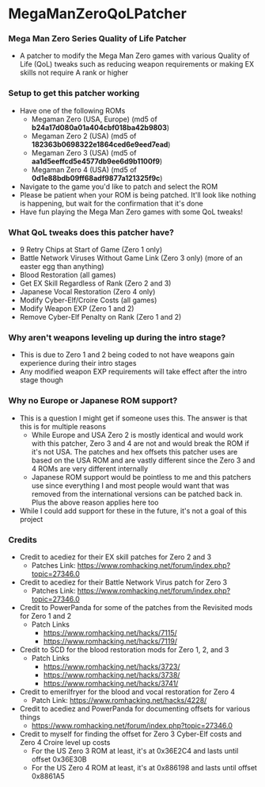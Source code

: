 # MegaManZeroQoLPatcher

### Mega Man Zero Series Quality of Life Patcher
* A patcher to modify the Mega Man Zero games with various Quality of Life (QoL) tweaks such as reducing weapon requirements or making EX skills not require A rank or higher

### Setup to get this patcher working
* Have one of the following ROMs
  * Megaman Zero (USA, Europe) (md5 of **b24a17d080a01a404cbf018ba42b9803**)
  * Megaman Zero 2 (USA) (md5 of **182363b0698322e1864ced6e9eed7ead**)
  * Megaman Zero 3 (USA) (md5 of **aa1d5eeffcd5e4577db9ee6d9b1100f9**)
  * Megaman Zero 4 (USA) (md5 of **0d1e88bdb09ff68adf9877a121325f9c**)
* Navigate to the game you'd like to patch and select the ROM
* Please be patient when your ROM is being patched. It'll look like nothing is happening, but wait for the confirmation that it's done
* Have fun playing the Mega Man Zero games with some QoL tweaks!

### What QoL tweaks does this patcher have?
* 9 Retry Chips at Start of Game (Zero 1 only)
* Battle Network Viruses Without Game Link (Zero 3 only) (more of an easter egg than anything)
* Blood Restoration (all games)
* Get EX Skill Regardless of Rank (Zero 2 and 3)
* Japanese Vocal Restoration (Zero 4 only)
* Modify Cyber-Elf/Croire Costs (all games)
* Modify Weapon EXP (Zero 1 and 2)
* Remove Cyber-Elf Penalty on Rank (Zero 1 and 2)

### Why aren't weapons leveling up during the intro stage?
* This is due to Zero 1 and 2 being coded to not have weapons gain experience during their intro stages
* Any modified weapon EXP requirements will take effect after the intro stage though

### Why no Europe or Japanese ROM support?
* This is a question I might get if someone uses this. The answer is that this is for multiple reasons
  * While Europe and USA Zero 2 is mostly identical and would work with this patcher, Zero 3 and 4 are not and would break the ROM if it's not USA. The patches and hex offsets this patcher uses are based on the USA ROM and are vastly different since the Zero 3 and 4 ROMs are very different internally
  * Japanese ROM support would be pointless to me and this patchers use since everything I and most people would want that was removed from the international versions can be patched back in. Plus the above reason applies here too
* While I could add support for these in the future, it's not a goal of this project

### Credits
* Credit to acediez for their EX skill patches for Zero 2 and 3
  * Patches Link: https://www.romhacking.net/forum/index.php?topic=27346.0
* Credit to acediez for their Battle Network Virus patch for Zero 3
  * Patches Link: https://www.romhacking.net/forum/index.php?topic=27346.0
* Credit to PowerPanda for some of the patches from the Revisited mods for Zero 1 and 2
  * Patch Links
    * https://www.romhacking.net/hacks/7115/
    * https://www.romhacking.net/hacks/7119/
* Credit to SCD for the blood restoration mods for Zero 1, 2, and 3
  * Patch Links
    * https://www.romhacking.net/hacks/3723/
    * https://www.romhacking.net/hacks/3738/
    * https://www.romhacking.net/hacks/3741/
* Credit to emerilfryer for the blood and vocal restoration for Zero 4
  * Patch Link: https://www.romhacking.net/hacks/4228/
* Credit to acediez and PowerPanda for documenting offsets for various things
  * https://www.romhacking.net/forum/index.php?topic=27346.0
* Credit to myself for finding the offset for Zero 3 Cyber-Elf costs and Zero 4 Croire level up costs
  * For the US Zero 3 ROM at least, it's at 0x36E2C4 and lasts until offset 0x36E30B
  * For the US Zero 4 ROM at least, it's at 0x886198 and lasts until offset 0x8861A5